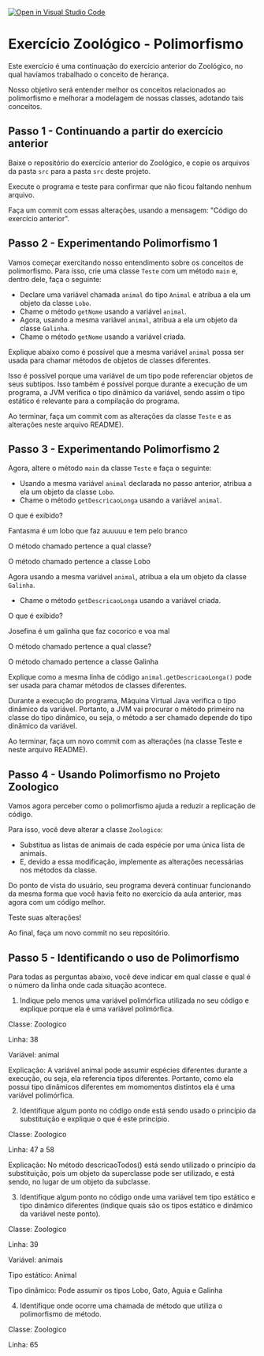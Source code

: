 [![Open in Visual Studio Code](https://classroom.github.com/assets/open-in-vscode-c66648af7eb3fe8bc4f294546bfd86ef473780cde1dea487d3c4ff354943c9ae.svg)](https://classroom.github.com/online_ide?assignment_repo_id=8153128&assignment_repo_type=AssignmentRepo)
# Exercício Zoológico - Polimorfismo

Este exercício é uma continuação do exercício anterior do Zoológico, no qual havíamos trabalhado o conceito de herança.

Nosso objetivo será entender melhor os conceitos relacionados ao polimorfismo e melhorar a modelagem de nossas classes, adotando tais conceitos.

## Passo 1 - Continuando a partir do exercício anterior

Baixe o repositório do exercício anterior do Zoológico, e copie os arquivos da pasta `src` para a pasta `src` deste projeto.

Execute o programa e teste para confirmar que não ficou faltando nenhum arquivo.

Faça um commit com essas alterações, usando a mensagem: "Código do exercício anterior".

## Passo 2 - Experimentando Polimorfismo 1

Vamos começar exercitando nosso entendimento sobre os conceitos de polimorfismo.
Para isso, crie uma classe `Teste` com um método `main` e, dentro dele, faça o seguinte:

- Declare uma variável chamada `animal` do tipo `Animal` e atribua a ela um objeto da classe `Lobo`.
- Chame o método `getNome` usando a variável `animal`.
- Agora, usando a mesma variável `animal`, atribua a ela um objeto da classe `Galinha`.
- Chame o método `getNome` usando a variável criada.

Explique abaixo como é possível que a mesma variável `animal` possa ser usada para chamar métodos de objetos de classes diferentes.

  Isso é possível porque uma variável de um tipo pode referenciar objetos de seus subtipos. Isso também é possível porque durante a execução de um programa, a JVM verifica o tipo dinâmico da variável, sendo assim o tipo estático é relevante para a compilação do programa.


Ao terminar, faça um commit com as alterações da classe `Teste` e as alterações neste arquivo README).

## Passo 3 - Experimentando Polimorfismo 2

Agora, altere o método `main` da classe `Teste` e faça o seguinte:
- Usando a mesma variável `animal` declarada no passo anterior, atribua a ela um objeto da classe `Lobo`.
- Chame o método `getDescricaoLonga` usando a variável `animal`.

O que é exibido?

  Fantasma é um lobo que faz auuuuu e tem pelo branco

O método chamado pertence a qual classe?

  O método chamado pertence a classe Lobo

Agora usando a mesma variável `animal`, atribua a ela um objeto da classe `Galinha`.
- Chame o método `getDescricaoLonga` usando a variável criada.

O que é exibido?

  Josefina é um galinha que faz cocorico e voa mal

O método chamado pertence a qual classe?

  O método chamado pertence a classe Galinha

Explique como a mesma linha de código `animal.getDescricaoLonga()` pode ser usada para chamar métodos de classes diferentes.

  Durante a execução do programa, Máquina Virtual Java verifica o tipo dinâmico da variável. Portanto,
  a JVM vai procurar o método primeiro na classe do tipo dinâmico, ou seja, o método a ser chamado 
  depende do tipo dinâmico da variável.

Ao terminar, faça um novo commit com as alterações (na classe Teste e neste arquivo README).

## Passo 4 - Usando Polimorfismo no Projeto Zoologico

Vamos agora perceber como o polimorfismo ajuda a reduzir a replicação de código. 

Para isso, você deve alterar a classe `Zoologico`:

- Substitua as listas de animais de cada espécie por uma única lista de animais.
- E, devido a essa modificação, implemente as alterações necessárias nos métodos da classe.

Do ponto de vista do usuário, seu programa deverá continuar funcionando da mesma forma que você havia feito no exercício da aula anterior, mas agora com um código melhor.

Teste suas alterações!

Ao final, faça um novo commit no seu repositório.

## Passo 5 - Identificando o uso de Polimorfismo

Para todas as perguntas abaixo, você deve indicar em qual classe e qual é o número da linha onde cada situação acontece.

1. Indique pelo menos uma variável polimórfica utilizada no seu código e explique porque ela é uma variável polimórfica.

Classe: Zoologico

Linha: 38

Variável: animal

Explicação: A variável animal pode assumir espécies diferentes durante a execução, ou seja, ela referencia tipos diferentes. Portanto, como ela possui tipo dinâmicos diferentes em momomentos distintos ela é uma variável polimórfica.


2. Identifique algum ponto no código onde está sendo usado o princípio da substituição e explique o que é este princípio.

Classe: Zoologico

Linha: 47 a 58

Explicação: No método descricaoTodos() está sendo utilizado o princípio da substituição, pois um objeto da superclasse pode ser utilizado, e está sendo, no lugar de um objeto da subclasse.


3. Identifique algum ponto no código onde uma variável tem tipo estático e tipo dinâmico diferentes (indique quais são os tipos estático e dinâmico da variável neste ponto).

Classe: Zoologico

Linha: 39

Variável: animais

Tipo estático: Animal

Tipo dinâmico: Pode assumir os tipos Lobo, Gato, Aguia e Galinha


4. Identifique onde ocorre uma chamada de método que utiliza o polimorfismo de método.

Classe: Zoologico

Linha: 65

